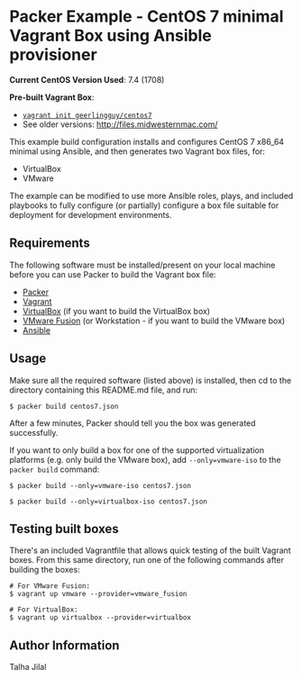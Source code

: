 # Packer Example - CentOS 7 minimal Vagrant Box using Ansible provisioner

**Current CentOS Version Used**: 7.4 (1708)

**Pre-built Vagrant Box**:

  - [`vagrant init geerlingguy/centos7`](https://vagrantcloud.com/geerlingguy/boxes/centos7)
  - See older versions: http://files.midwesternmac.com/

This example build configuration installs and configures CentOS 7 x86_64 minimal using Ansible, and then generates two Vagrant box files, for:

  - VirtualBox
  - VMware

The example can be modified to use more Ansible roles, plays, and included playbooks to fully configure (or partially) configure a box file suitable for deployment for development environments.

## Requirements

The following software must be installed/present on your local machine before you can use Packer to build the Vagrant box file:

  - [Packer](http://www.packer.io/)
  - [Vagrant](http://vagrantup.com/)
  - [VirtualBox](https://www.virtualbox.org/) (if you want to build the VirtualBox box)
  - [VMware Fusion](http://www.vmware.com/products/fusion/) (or Workstation - if you want to build the VMware box)
  - [Ansible](http://docs.ansible.com/intro_installation.html)

## Usage

Make sure all the required software (listed above) is installed, then cd to the directory containing this README.md file, and run:

    $ packer build centos7.json

After a few minutes, Packer should tell you the box was generated successfully.

If you want to only build a box for one of the supported virtualization platforms (e.g. only build the VMware box), add `--only=vmware-iso` to the `packer build` command:

    $ packer build --only=vmware-iso centos7.json
    
    $ packer build --only=virtualbox-iso centos7.json

## Testing built boxes

There's an included Vagrantfile that allows quick testing of the built Vagrant boxes. From this same directory, run one of the following commands after building the boxes:

    # For VMware Fusion:
    $ vagrant up vmware --provider=vmware_fusion
    
    # For VirtualBox:
    $ vagrant up virtualbox --provider=virtualbox


## Author Information


Talha Jilal   

